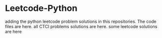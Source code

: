 # Leetcode-Python
adding the python leetcode problem solutions in this repositories. 
The code files are here.
all CTCI problems solutions are here.
some leetcode solutions are here



















